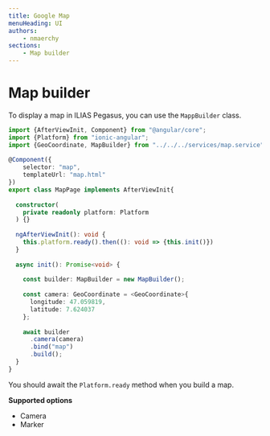 ```yaml
---
title: Google Map
menuHeading: UI
authors:
    - nmaerchy
sections:
    - Map builder
---
```


# Map builder

To display a map in ILIAS Pegasus, you can use the `MappBuilder` class.

```typescript
import {AfterViewInit, Component} from "@angular/core";
import {Platform} from "ionic-angular";
import {GeoCoordinate, MapBuilder} from "../../../services/map.service";
 
@Component({
    selector: "map",
    templateUrl: "map.html"
})
export class MapPage implements AfterViewInit{
 
  constructor(
    private readonly platform: Platform
  ) {}
 
  ngAfterViewInit(): void {
    this.platform.ready().then((): void => {this.init()})
  }
 
  async init(): Promise<void> {
 
    const builder: MapBuilder = new MapBuilder();
 
    const camera: GeoCoordinate = <GeoCoordinate>{
      longitude: 47.059819,
      latitude: 7.624037
    };
 
    await builder
      .camera(camera)
      .bind("map")
      .build();
  }
}
```

You should await the `Platform.ready` method when you build a map.

**Supported options**
* Camera
* Marker
